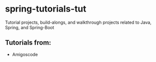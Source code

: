 # spring-tutorials-tut
Tutorial projects, build-alongs, and walkthrough projects related to Java, Spring, and Spring-Boot

## Tutorials from:
<ul>
  <li>Amigoscode</li>
</ul>
